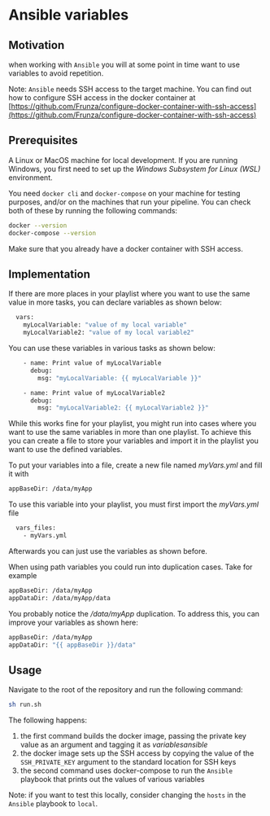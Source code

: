 # Ansible variables

## Motivation

when working with `Ansible` you will at some point in time want to use variables to avoid repetition.

Note: `Ansible` needs SSH access to the target machine. You can find out how to configure SSH access in the docker container at [https://github.com/Frunza/configure-docker-container-with-ssh-access](https://github.com/Frunza/configure-docker-container-with-ssh-access)

## Prerequisites

A Linux or MacOS machine for local development. If you are running Windows, you first need to set up the *Windows Subsystem for Linux (WSL)* environment.

You need `docker cli` and `docker-compose` on your machine for testing purposes, and/or on the machines that run your pipeline.
You can check both of these by running the following commands:
```sh
docker --version
docker-compose --version
```

Make sure that you already have a docker container with SSH access.

## Implementation

If there are more places in your playlist where you want to use the same value in more tasks, you can declare variables as shown below:
```sh
  vars:
    myLocalVariable: "value of my local variable"
    myLocalVariable2: "value of my local variable2"
```
You can use these variables in various tasks as shown below:
```sh
    - name: Print value of myLocalVariable
      debug:
        msg: "myLocalVariable: {{ myLocalVariable }}"

    - name: Print value of myLocalVariable2
      debug:
        msg: "myLocalVariable2: {{ myLocalVariable2 }}"
```

While this works fine for your playlist, you might run into cases where you want to use the same variables in more than one playlist. To achieve this you can create a file to store your variables and import it in the playlist you want to use the defined variables.

To put your variables into a file, create a new file named *myVars.yml* and fill it with
```sh
appBaseDir: /data/myApp
```

To use this variable into your playlist, you must first import the *myVars.yml* file
```sh
  vars_files:
    - myVars.yml
```
Afterwards you can just use the variables as shown before.

When using path variables you could run into duplication cases. Take for example
```sh
appBaseDir: /data/myApp
appDataDir: /data/myApp/data
```
You probably notice the */data/myApp* duplication. To address this, you can improve your variables as shown here:
```sh
appBaseDir: /data/myApp
appDataDir: "{{ appBaseDir }}/data"
```

## Usage

Navigate to the root of the repository and run the following command:
```sh
sh run.sh 
```

The following happens:
1) the first command builds the docker image, passing the private key value as an argument and tagging it as *variablesansible*
2) the docker image sets up the SSH access by copying the value of the `SSH_PRIVATE_KEY` argument to the standard location for SSH keys
3) the second command uses docker-compose to run the `Ansible` playbook that prints out the values of various variables

Note: if you want to test this locally, consider changing the `hosts` in the `Ansible` playbook to `local`.
